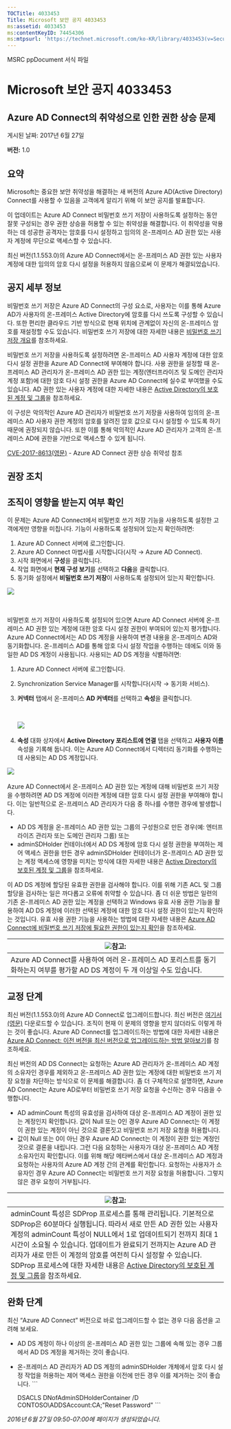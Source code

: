 ```yaml
---
TOCTitle: 4033453
Title: Microsoft 보안 공지 4033453
ms:assetid: 4033453
ms:contentKeyID: 74454306
ms:mtpsurl: 'https://technet.microsoft.com/ko-KR/library/4033453(v=Security.10)'
---
```


MSRC ppDocument 서식 파일

Microsoft 보안 공지 4033453
===========================

Azure AD Connect의 취약성으로 인한 권한 상승 문제
-------------------------------------------------

게시된 날짜: 2017년 6월 27일

**버전:** 1.0

요약
----

<span id="sectionToggle0"></span>
Microsoft는 중요한 보안 취약성을 해결하는 새 버전의 Azure AD(Active Directory) Connect를 사용할 수 있음을 고객에게 알리기 위해 이 보안 공지를 발표합니다.

이 업데이트는 Azure AD Connect 비밀번호 쓰기 저장이 사용하도록 설정하는 동안 잘못 구성되는 경우 권한 상승을 허용할 수 있는 취약성을 해결합니다. 이 취약성을 악용하는 데 성공한 공격자는 암호를 다시 설정하고 임의의 온-프레미스 AD 권한 있는 사용자 계정에 무단으로 액세스할 수 있습니다.

최신 버전(1.1.553.0)의 Azure AD Connect에서는 온-프레미스 AD 권한 있는 사용자 계정에 대한 임의의 암호 다시 설정을 허용하지 않음으로써 이 문제가 해결되었습니다.

공지 세부 정보
--------------

<span id="sectionToggle1"></span>
비밀번호 쓰기 저장은 Azure AD Connect의 구성 요소로, 사용자는 이를 통해 Azure AD가 사용자의 온-프레미스 Active Directory에 암호를 다시 쓰도록 구성할 수 있습니다. 또한 편리한 클라우드 기반 방식으로 현재 위치에 관계없이 자신의 온-프레미스 암호를 재설정할 수도 있습니다. 비밀번호 쓰기 저장에 대한 자세한 내용은 [비밀번호 쓰기 저장 개요](https://docs.microsoft.com/ko-kr/azure/active-directory/active-directory-passwords-writeback)를 참조하세요.

비밀번호 쓰기 저장을 사용하도록 설정하려면 온-프레미스 AD 사용자 계정에 대한 암호 다시 설정 권한을 Azure AD Connect에 부여해야 합니다. 사용 권한을 설정할 때 온-프레미스 AD 관리자가 온-프레미스 AD 권한 있는 계정(엔터프라이즈 및 도메인 관리자 계정 포함)에 대한 암호 다시 설정 권한을 Azure AD Connect에 실수로 부여했을 수도 있습니다. AD 권한 있는 사용자 계정에 대한 자세한 내용은 [Active Directory의 보호된 계정 및 그룹](https://docs.microsoft.com/ko-kr/windows-server/identity/ad-ds/plan/security-best-practices/appendix-c--protected-accounts-and-groups-in-active-directory)을 참조하세요.

이 구성은 악의적인 Azure AD 관리자가 비밀번호 쓰기 저장을 사용하여 임의의 온-프레미스 AD 사용자 권한 계정의 암호를 알려진 암호 값으로 다시 설정할 수 있도록 하기 때문에 권장되지 않습니다. 또한 이를 통해 악의적인 Azure AD 관리자가 고객의 온-프레미스 AD에 권한을 기반으로 액세스할 수 있게 됩니다.

[CVE-2017-8613(영문)](https://cve.mitre.org/cgi-bin/cvename.cgi?name=cve-2017-8613) - Azure AD Connect 권한 상승 취약성 참조

권장 조치
---------

<span id="sectionToggle2"></span>
**조직이 영향을 받는지 여부 확인**
----------------------------------

이 문제는 Azure AD Connect에서 비밀번호 쓰기 저장 기능을 사용하도록 설정한 고객에게만 영향을 미칩니다. 기능이 사용하도록 설정되어 있는지 확인하려면:

1.  Azure AD Connect 서버에 로그인합니다.
2.  Azure AD Connect 마법사를 시작합니다(시작 → Azure AD Connect).
3.  시작 화면에서 **구성**을 클릭합니다.
4.  작업 화면에서 **현재 구성 보기**를 선택하고 **다음**을 클릭합니다.
5.  동기화 설정에서 **비밀번호 쓰기 저장**이 사용하도록 설정되어 있는지 확인합니다.

![](images/Mt803213.EB9A43C32235251CEBA30763CA023255(ko-KR,Security.10).png) 

 

비밀번호 쓰기 저장이 사용하도록 설정되어 있으면 Azure AD Connect 서버에 온-프레미스 AD 권한 있는 계정에 대한 암호 다시 설정 권한이 부여되어 있는지 평가합니다. Azure AD Connect에서는 AD DS 계정을 사용하여 변경 내용을 온-프레미스 AD와 동기화합니다. 온-프레미스 AD를 통해 암호 다시 설정 작업을 수행하는 데에도 이와 동일한 AD DS 계정이 사용됩니다. 사용되는 AD DS 계정을 식별하려면:

1.  Azure AD Connect 서버에 로그인합니다.
2.  Synchronization Service Manager를 시작합니다(시작 → 동기화 서비스).
3.  **커넥터** 탭에서 온-프레미스 **AD 커넥터**를 선택하고 **속성**을 클릭합니다.

     

    ![](images/Mt803213.DB61E87568D302355369B23FC0475F46(ko-KR,Security.10).png) 

4.  **속성** 대화 상자에서 **Active Directory 포리스트에 연결** 탭을 선택하고 **사용자 이름** 속성을 기록해 둡니다. 이는 Azure AD Connect에서 디렉터리 동기화를 수행하는 데 사용되는 AD DS 계정입니다.

![](images/Mt803213.BD84BA8E1D6EF8D03644EA75D5C15A1C(ko-KR,Security.10).png) 

Azure AD Connect에서 온-프레미스 AD 권한 있는 계정에 대해 비밀번호 쓰기 저장을 수행하려면 AD DS 계정에 이러한 계정에 대한 암호 다시 설정 권한을 부여해야 합니다. 이는 일반적으로 온-프레미스 AD 관리자가 다음 중 하나를 수행한 경우에 발생합니다.

-   AD DS 계정을 온-프레미스 AD 권한 있는 그룹의 구성원으로 만든 경우(예: 엔터프라이즈 관리자 또는 도메인 관리자 그룹) 또는
-   adminSDHolder 컨테이너에서 AD DS 계정에 암호 다시 설정 권한을 부여하는 제어 액세스 권한을 만든 경우 adminSDHolder 컨테이너가 온-프레미스 AD 권한 있는 계정 액세스에 영향을 미치는 방식에 대한 자세한 내용은 [Active Directory의 보호된 계정 및 그룹](https://docs.microsoft.com/ko-kr/windows-server/identity/ad-ds/plan/security-best-practices/appendix-c--protected-accounts-and-groups-in-active-directory)을 참조하세요.

이 AD DS 계정에 할당된 유효한 권한을 검사해야 합니다. 이를 위해 기존 ACL 및 그룹 할당을 검사하는 일은 까다롭고 오류에 취약할 수 있습니다. 좀 더 쉬운 방법은 일련의 기존 온-프레미스 AD 권한 있는 계정을 선택하고 Windows 유효 사용 권한 기능을 활용하여 AD DS 계정에 이러한 선택된 계정에 대한 암호 다시 설정 권한이 있는지 확인하는 것입니다. 유효 사용 권한 기능을 사용하는 방법에 대한 자세한 내용은 [Azure AD Connect에 비밀번호 쓰기 저장에 필요한 권한이 있는지 확인](https://docs.microsoft.com/ko-kr/azure/active-directory/active-directory-passwords-troubleshoot)을 참조하세요.

| <img src="images/Mt803213.note(ko-KR,Security.10).gif" class="note" />참고:                       |
|--------------------------------------------------------------------------------------------------------------------------------|
| Azure AD Connect를 사용하여 여러 온-프레미스 AD 포리스트를 동기화하는지 여부를 평가할 AD DS 계정이 두 개 이상일 수도 있습니다. |

교정 단계
---------

최신 버전(1.1.553.0)의 Azure AD Connect로 업그레이드합니다. 최신 버전은 [여기서(영문)](https://www.microsoft.com/en-us/download/details.aspx?id=47594) 다운로드할 수 있습니다. 조직이 현재 이 문제의 영향을 받지 않더라도 이렇게 하는 것이 좋습니다. Azure AD Connect를 업그레이드하는 방법에 대한 자세한 내용은 [Azure AD Connect: 이전 버전을 최신 버전으로 업그레이드하는 방법 알아보기](https://docs.microsoft.com/ko-kr/azure/active-directory/connect/active-directory-aadconnect-upgrade-previous-version)를 참조하세요.

최신 버전의 AD DS Connect는 요청하는 Azure AD 관리자가 온-프레미스 AD 계정의 소유자인 경우를 제외하고 온-프레미스 AD 권한 있는 계정에 대한 비밀번호 쓰기 저장 요청을 차단하는 방식으로 이 문제를 해결합니다. 좀 더 구체적으로 설명하면, Azure AD Connect는 Azure AD로부터 비밀번호 쓰기 저장 요청을 수신하는 경우 다음을 수행합니다.

-   AD adminCount 특성의 유효성을 검사하여 대상 온-프레미스 AD 계정이 권한 있는 계정인지 확인합니다. 값이 Null 또는 0인 경우 Azure AD Connect는 이 계정이 권한 있는 계정이 아닌 것으로 결론짓고 비밀번호 쓰기 저장 요청을 허용합니다.
-   값이 Null 또는 0이 아닌 경우 Azure AD Connect는 이 계정이 권한 있는 계정인 것으로 결론을 내립니다. 그런 다음 요청하는 사용자가 대상 온-프레미스 AD 계정 소유자인지 확인합니다. 이를 위해 해당 메타버스에서 대상 온-프레미스 AD 계정과 요청하는 사용자의 Azure AD 계정 간의 관계를 확인합니다. 요청하는 사용자가 소유자인 경우 Azure AD Connect는 비밀번호 쓰기 저장 요청을 허용합니다. 그렇지 않은 경우 요청이 거부됩니다.

| <img src="images/Mt803213.note(ko-KR,Security.10).gif" class="note" />참고:                                                                                                                                                                                                                                                                                                                                                                                                                                                                                       |
|------------------------------------------------------------------------------------------------------------------------------------------------------------------------------------------------------------------------------------------------------------------------------------------------------------------------------------------------------------------------------------------------------------------------------------------------------------------------------------------------------------------------------------------------------------------------------------------------|
| adminCount 특성은 SDProp 프로세스를 통해 관리됩니다. 기본적으로 SDProp은 60분마다 실행됩니다. 따라서 새로 만든 AD 권한 있는 사용자 계정의 adminCount 특성이 NULL에서 1로 업데이트되기 전까지 최대 1시간이 소요될 수 있습니다. 업데이트가 완료되기 전까지는 Azure AD 관리자가 새로 만든 이 계정의 암호를 여전히 다시 설정할 수 있습니다. SDProp 프로세스에 대한 자세한 내용은 [Active Directory의 보호된 계정 및 그룹](https://docs.microsoft.com/ko-kr/windows-server/identity/ad-ds/plan/security-best-practices/appendix-c--protected-accounts-and-groups-in-active-directory)을 참조하세요. |

완화 단계
---------

최신 “Azure AD Connect” 버전으로 바로 업그레이드할 수 없는 경우 다음 옵션을 고려해 보세요.

-   AD DS 계정이 하나 이상의 온-프레미스 AD 권한 있는 그룹에 속해 있는 경우 그룹에서 AD DS 계정을 제거하는 것이 좋습니다.
-   온-프레미스 AD 관리자가 AD DS 계정의 adminSDHolder 개체에서 암호 다시 설정 작업을 허용하는 제어 액세스 권한을 이전에 만든 경우 이를 제거하는 것이 좋습니다.
        ```

    DSACLS DNofAdminSDHolderContainer /D CONTOSO\ADDSAccount:CA;"Reset Password"
        ```

*2016년 6월 27일 09:50-07:00에 페이지가 생성되었습니다.*
